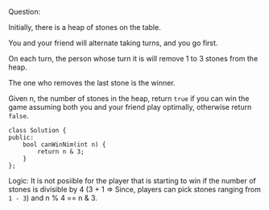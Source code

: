 Question:

Initially, there is a heap of stones on the table.

You and your friend will alternate taking turns, and you go first.

On each turn, the person whose turn it is will remove 1 to 3 stones from the heap.

The one who removes the last stone is the winner.

Given n, the number of stones in the heap, return `true` if you can win the game assuming both you and your friend play optimally, otherwise return `false`.


```
class Solution {
public:
    bool canWinNim(int n) {
        return n & 3;
    }
};
```
Logic:
It is not posiible for the player that is starting to win if the number of stones is divisible by 4 (3 + 1 => Since, players can pick stones ranging from `1 - 3`) and n % 4 == n & 3.
